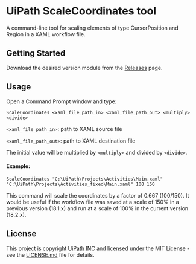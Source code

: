 # UiPath ScaleCoordinates tool
A command-line tool for scaling elements of type CursorPosition and Region in a XAML workflow file.

## Getting Started
Download the desired version module from the [Releases](https://github.com/UiPath/ScaleCoordinates/releases) page.

## Usage
Open a Command Prompt window and type:
```CMD
ScaleCoordinates <xaml_file_path_in> <xaml_file_path_out> <multiply> <divide>
```
`<xaml_file_path_in>`: path to XAML source file

`<xaml_file_path_out>`: path to XAML destination file

The initial value will be multiplied by `<multiply>` and divided by `<divide>`.

#### Example:

```CMD
ScaleCoordinates "C:\UiPath\Projects\Activities\Main.xaml" "C:\UiPath\Projects\Activities_fixed\Main.xaml" 100 150
```
This command will scale the coordinates by a factor of 0.667 (100/150). It would be useful if the workflow file was saved at a scale of 150% in a previous version (18.1.x) and run at a scale of 100% in the current version (18.2.x).

## License
This project is copyright [UiPath INC](https://uipath.com) and licensed under the MIT License - see the [LICENSE.md](LICENSE.md) file for details.

